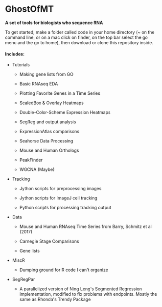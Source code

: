# GhostOfMT
**A set of tools for biologists who sequence RNA**

To get started, make a folder called code in your home directory (~ on the command line, or on a mac click on finder, on the top bar select the go menu and the go to home), then download or clone this repository inside. 

#### Includes:

* Tutorials

    * Making gene lists from GO
  
    * Basic RNAseq EDA
    
    * Plotting Favorite Genes in a Time Series

    * ScaledBox & Overlay Heatmaps

    * Double-Color-Scheme Expression Heatmaps
    
    * SegReg and output analysis
    
    * ExpressionAtlas comparisons
    
    * Seahorse Data Processing
    
    * Mouse and Human Orthologs
    
    * PeakFinder
    
    * WGCNA (Maybe) 


* Tracking

    * Jython scripts for preprocessing images
    
    * Jython scripts for ImageJ cell tracking
    
    * Python scripts for processing tracking output

* Data

    * Mouse and Human RNAseq Time Series from Barry, Schmitz et al (2017)
    
    * Carnegie Stage Comparisons
    
    * Gene lists
    
* MiscR

    * Dumping ground for R code I can't organize

* SegRegPar

    * A parallelized version of Ning Leng's Segmented Regression implementation, modified to fix problems with endpoints. Mostly the same as Rhonda's Trendy Package